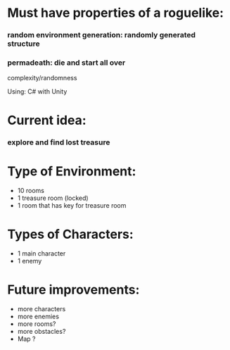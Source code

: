 # Must have properties of a roguelike:

### random environment generation: randomly generated structure

### permadeath: die and start all over
complexity/randomness

Using:
C# with Unity

# Current idea:
### explore and find lost treasure

# Type of Environment:
- 10 rooms
- 1 treasure room (locked)
- 1 room that has key for treasure room

# Types of Characters:
- 1 main character 
- 1 enemy

# Future improvements:
- more characters
- more enemies
- more rooms?
- more obstacles?
- Map ?